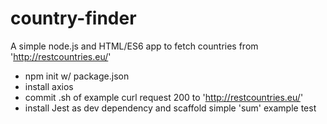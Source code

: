 # country-finder
A simple node.js and HTML/ES6 app to fetch countries from 'http://restcountries.eu/'

* npm init w/ package.json
* install axios
* commit .sh of example curl request 200 to 'http://restcountries.eu/'
* install Jest as dev dependency and scaffold simple 'sum' example test